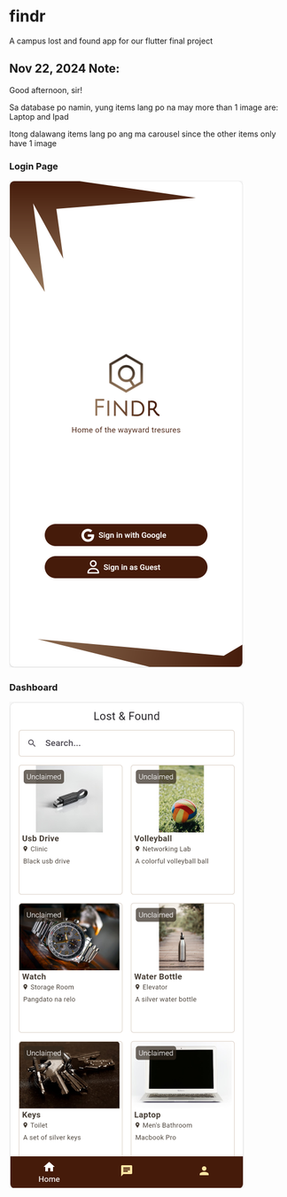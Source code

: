 # findr

A campus lost and found app for our flutter final project

## Nov 22, 2024 Note:

Good afternoon, sir!

Sa database po namin, yung items lang po na may more than 1 image are: Laptop and Ipad

Itong dalawang items lang po ang ma carousel since the other items only have 1 image

### Login Page
![Findr App Login Page](login.png)

### Dashboard
![Findr App Home Page](dashboard.png)
